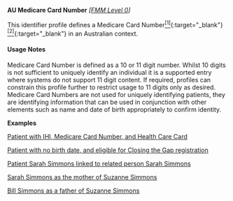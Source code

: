 **AU Medicare Card Number**  *[[FMM Level 0](guidance.html)]*

This identifier profile defines a Medicare Card Number[<sup>[1]</sup>](http://ns.electronichealth.net.au/id/medicare-number/index.html){:target="_blank"} [<sup>[2]</sup>](http://meteor.aihw.gov.au/content/index.phtml/itemId/270101){:target="_blank"} in an Australian context. 

#### Usage Notes

Medicare Card Number is defined as a 10 or 11 digit number. Whilst 10 digits is not sufficient to uniquely identify an individual it is a supported entry where systems do not support 11 digit content. If required, profiles can constrain this profile further to restrict usage to 11 digits only as desired.
Medicare Card Numbers are not used for uniquely identifying patients, they are identifying information that can be used in conjunction with other elements such as name and date of birth appropriately to confirm identity.

**Examples**

[Patient with IHI, Medicare Card Number, and Health Care Card](Patient-example0.html)

[Patient with no birth date, and eligible for Closing the Gap registration](Patient-example2.html)

[Patient Sarah Simmons linked to related person Sarah Simmons](Patient-example5.html)

[Sarah Simmons as the mother of Suzanne Simmons](RelatedPerson-example2.html)

[Bill Simmons as a father of Suzanne Simmons](RelatedPerson-example3.html)


